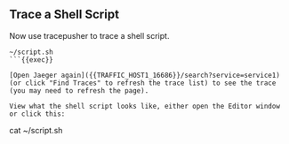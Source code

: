 
## Trace a Shell Script

Now use tracepusher to trace a shell script.

```
~/script.sh
```{{exec}}

[Open Jaeger again]({{TRAFFIC_HOST1_16686}}/search?service=service1) (or click "Find Traces" to refresh the trace list) to see the trace (you may need to refresh the page).

View what the shell script looks like, either open the Editor window or click this:

```
cat ~/script.sh
```{{exec}}